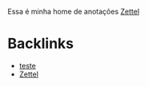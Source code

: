 Essa é minha home de anotações [Zettel](Zettel)



# Backlinks

- [teste](teste)
- [Zettel](Zettel)
